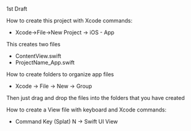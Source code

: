 1st Draft

How to create this project with Xcode commands:

* Xcode->File->New Project -> iOS - App

This creates two files

* ContentView.swift
* ProjectName_App.swift

How to create folders to organize app files

* Xcode -> File -> New -> Group 

Then just drag and drop the files into the folders that you have created

How to create a View file with keyboard and Xcode commands:

* Command Key (Splat) N -> Swift UI View
